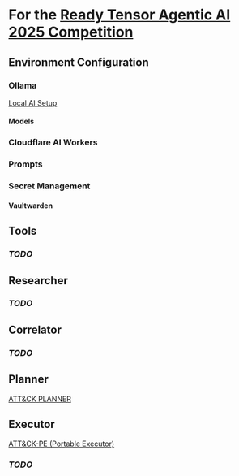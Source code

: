 # For the [Ready Tensor Agentic AI 2025 Competition](https://www.readytensor.ai/agentic-ai-2025/)

## Environment Configuration

### Ollama

[Local AI Setup](https://cmndcntrl.notion.site/local-ai-setup)

#### Models

### Cloudflare AI Workers

### Prompts

### Secret Management

#### Vaultwarden

## Tools

### *TODO*

## Researcher

### *TODO*

## Correlator

### *TODO*

## Planner

[ATT&CK PLANNER](https://github.com/cmndcntrlcyber/attck-planner)

## Executor

[ATT&CK-PE (Portable Executor)](https://cmndcntrl.notion.site/portable-executor)

### *TODO*
